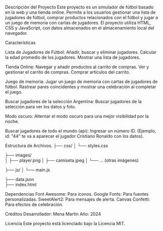Descripción del Proyecto
Este proyecto es un simulador de fútbol basado en la web y una tienda online. 
Permite a los usuarios gestionar una lista de jugadores de fútbol, comprar productos relacionados con el fútbol y jugar a un juego de memoria con cartas de jugadores. 
El proyecto utiliza HTML, CSS y JavaScript, con datos almacenados en el almacenamiento local del navegador.

Características

Lista de Jugadores de Fútbol:
Añadir, buscar y eliminar jugadores.
Calcular la edad promedio de los jugadores.
Mostrar una lista de jugadores.

Tienda Online:
Navegar y añadir productos al carrito de compras.
Ver y gestionar el carrito de compras.
Comprar artículos del carrito.

Juego de memoria:
Jugar un juego de memoria con cartas de jugadores de fútbol.
Rastrear pares coincidentes y mostrar una celebración al completar el juego.

Buscar jugadores de la selección Argentina:
Buscar jugadores de la selección para ver los datos y foto.

Modo oscuro:
Alternar el modo oscuro para una mejor visibilidad por la noche.

Buscar jugadores de todo el mundo (api):
Ingresar un número ID. (Ejemplo, id: "44" te va a aparecer el jugador Cristiano Ronaldo con los datos).

Estructura de Archivos.
├── css/
│   └── styles.css     
     
├── images/                 
│   ├── player.png
│   ├── camiseta.jpeg
│   └── ... (otras imágenes)

├── js/
│   └── main.js     
        
├── data.json               
├── index.html       


Dependencias
Font Awesome: Para íconos.
Google Fonts: Para fuentes personalizadas.
SweetAlert2: Para mensajes de alerta.
Canvas Confetti: Para efectos de celebración.

Créditos
Desarrollador: Mena Martín
Año: 2024

Licencia
Este proyecto está licenciado bajo la Licencia MIT.       
